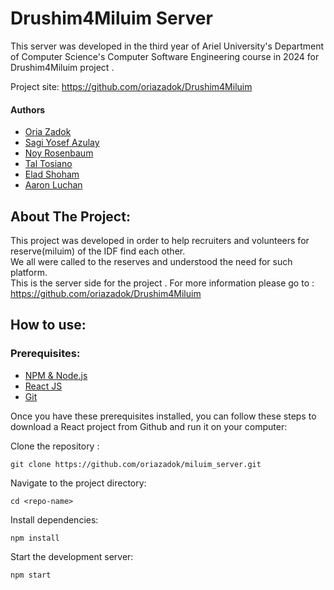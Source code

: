 # Drushim4Miluim Server

This server was developed in the third year of Ariel University's Department of Computer Science's Computer Software Engineering course in 2024
for Drushim4Miluim project .

Project site: https://github.com/oriazadok/Drushim4Miluim

#### Authors

- [Oria Zadok](https://www.github.com/oriazadok)  
- [Sagi Yosef Azulay](https://www.github.com/sagir567)
- [Noy Rosenbaum](https://www.github.com/noyrosenbaum)
- [Tal Tosiano](https://www.github.com/taltosiano)
- [Elad Shoham](https://www.github.com/elad361)
- [Aaron Luchan](https://www.github.com/aronl096)


## About The Project: 

This project was developed in order to help recruiters and volunteers for reserve(miluim) of the IDF find each other.  
We all were called to the reserves and understood the need for such platform.  
This is the server side for the project .
For more information please go to : https://github.com/oriazadok/Drushim4Miluim

## How to use:

### Prerequisites:
 - [NPM & Node.js](https://www.geeksforgeeks.org/node-js-npm-node-package-manager/)
 - [React JS](https://www.geeksforgeeks.org/react-tutorial/)
 - [Git](https://www.geeksforgeeks.org/introduction-to-github/)

 Once you have these prerequisites installed, you can follow these steps to download a React project from Github and run it on your computer: 

 Clone the repository :
 ```
 git clone https://github.com/oriazadok/miluim_server.git
 ```
 Navigate to the project directory: 
 ```
 cd <repo-name>
 ```
 Install dependencies:
 ```
 npm install
 ```
 Start the development server:
  ```
 npm start
 ```

